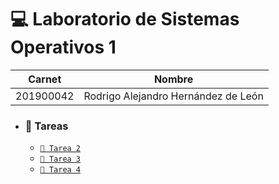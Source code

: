 # 💻 Laboratorio de Sistemas Operativos 1

|Carnet|Nombre|
|------|------|
|201900042|Rodrigo Alejandro Hernández de León|

- ### 📝 Tareas
    - [`📝 Tarea 2`](./Tareas/Tarea2)
    - [`📝 Tarea 3`](./Tareas/Tarea3)
    - [`📝 Tarea 4`](./Tareas/Tarea4)